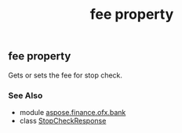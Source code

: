 ﻿---
title: fee property
second_title: Aspose.Finance for Python via .NET API References
description: 
type: docs
weight: 50
url: /python-net/aspose.finance.ofx.bank/stopcheckresponse/fee/
is_root: false
---

## fee property


Gets or sets the fee for stop check.

### See Also
* module [aspose.finance.ofx.bank](../../)
* class [StopCheckResponse](/finance/python-net/aspose.finance.ofx.bank/stopcheckresponse)
